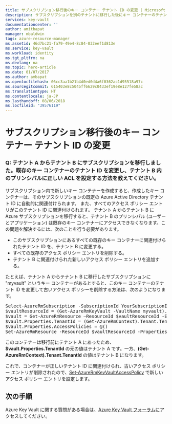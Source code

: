 ```yaml
---
title: サブスクリプション移行後のキー コンテナー テナント ID の変更 | Microsoft Azure
description: サブスクリプションを別のテナントに移行した後にキー コンテナーのテナント ID を切り替える方法について説明します。
services: key-vault
documentationcenter: ''
author: amitbapat
manager: mbaldwin
tags: azure-resource-manager
ms.assetid: 46d7bc21-fa79-49e4-8c84-032eef1d813e
ms.service: key-vault
ms.workload: identity
ms.tgt_pltfrm: na
ms.devlang: na
ms.topic: hero-article
ms.date: 01/07/2017
ms.author: ambapat
ms.openlocfilehash: 06cc3aa1b21b4d0ed0d4a6f0362ac1d95518a97c
ms.sourcegitcommit: 615403e8c5045ff6629c0433ef19e8e127fe58ac
ms.translationtype: HT
ms.contentlocale: ja-JP
ms.lasthandoff: 08/06/2018
ms.locfileid: "39576119"
---
```

# <a name="change-a-key-vault-tenant-id-after-a-subscription-move"></a>サブスクリプション移行後のキー コンテナー テナント ID の変更
### <a name="q-my-subscription-was-moved-from-tenant-a-to-tenant-b-how-do-i-change-the-tenant-id-for-my-existing-key-vault-and-set-correct-acls-for-principals-in-tenant-b"></a>Q: テナント A からテナント B にサブスクリプションを移行しました。既存のキー コンテナーのテナント ID を変更し、テナント B 内のプリンシパルに正しい ACL を設定する方法を教えてください。
サブスクリプション内で新しいキー コンテナーを作成すると、作成したキー コンテナーは、そのサブスクリプションの既定の Azure Active Directory テナント ID に自動的に関連付けられます。 また、すべてのアクセス ポリシー エントリがこのテナント ID に関連付けられます。 テナント A からテナント B に Azure サブスクリプションを移行すると、テナント B のプリンシパル (ユーザーとアプリケーション) は既存のキー コンテナーにアクセスできなくなります。この問題を解決するには、次のことを行う必要があります。

* このサブスクリプションにあるすべての既存のキー コンテナーに関連付けられたテナント ID を、テナント B に変更する。
* すべての既存のアクセス ポリシー エントリを削除する。
* テナント B に関連付けられた新しいアクセス ポリシー エントリを追加する。

たとえば、テナント A からテナント B に移行したサブスクリプションに "myvault" というキー コンテナーがあるとすると、このキー コンテナーのテナント ID を変更して古いアクセス ポリシーを削除する方法は、次のようになります。

<pre>
Select-AzureRmSubscription -SubscriptionId YourSubscriptionID
$vaultResourceId = (Get-AzureRmKeyVault -VaultName myvault).ResourceId
$vault = Get-AzureRmResource –ResourceId $vaultResourceId -ExpandProperties
$vault.Properties.TenantId = (Get-AzureRmContext).Tenant.TenantId
$vault.Properties.AccessPolicies = @()
Set-AzureRmResource -ResourceId $vaultResourceId -Properties $vault.Properties
</pre>

このコンテナーは移行前にテナント A にあったため、**$vault.Properties.TenantId** の元の値はテナント A です。一方、**(Get-AzureRmContext).Tenant.TenantId** の値はテナント B になります。

これで、コンテナーが正しいテナント ID に関連付けられ、古いアクセス ポリシー エントリが削除されたので、[Set-AzureRmKeyVaultAccessPolicy](https://docs.microsoft.com/powershell/module/azurerm.keyvault/Set-AzureRmKeyVaultAccessPolicy) で新しいアクセス ポリシー エントリを設定します。

## <a name="next-steps"></a>次の手順
Azure Key Vault に関する質問がある場合は、[Azure Key Vault フォーラム](https://social.msdn.microsoft.com/forums/azure/home?forum=AzureKeyVault)にアクセスしてください。

